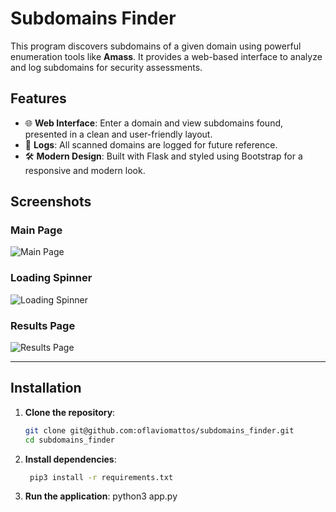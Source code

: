 # Subdomains Finder

This program discovers subdomains of a given domain using powerful enumeration tools like **Amass**. It provides a web-based interface to analyze and log subdomains for security assessments.

## Features
- 🌐 **Web Interface**: Enter a domain and view subdomains found, presented in a clean and user-friendly layout.
- 📄 **Logs**: All scanned domains are logged for future reference.
- 🛠️ **Modern Design**: Built with Flask and styled using Bootstrap for a responsive and modern look.

## Screenshots

### Main Page
![Main Page](assets/main_page.png)

### Loading Spinner
![Loading Spinner](assets/loading_spinner.png)

### Results Page
![Results Page](assets/results_page.png)

---

## Installation

1. **Clone the repository**:
   ```bash
   git clone git@github.com:oflaviomattos/subdomains_finder.git
   cd subdomains_finder

2. **Install dependencies**:
   ```bash
    pip3 install -r requirements.txt

3. **Run the application**:
python3 app.py


